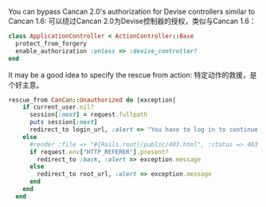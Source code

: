 You can bypass Cancan 2.0's authorization for Devise controllers similar to Cancan 1.6:
可以绕过Cancan 2.0为Devise控制器的授权，类似与Cancan 1.6：

```ruby
class ApplicationController < ActionController::Base
  protect_from_forgery
  enable_authorization :unless => :devise_controller?
end
```

It may be a good idea to specify the rescue from action:
特定动作的救援，是个好主意。

```ruby
rescue_from CanCan::Unauthorized do |exception|
    if current_user.nil?
      session[:next] = request.fullpath
      puts session[:next]
      redirect_to login_url, :alert => "You have to log in to continue."
    else
      #render :file => "#{Rails.root}/public/403.html", :status => 403
      if request.env["HTTP_REFERER"].present?
        redirect_to :back, :alert => exception.message
      else
        redirect_to root_url, :alert => exception.message
      end
    end
  end
```
